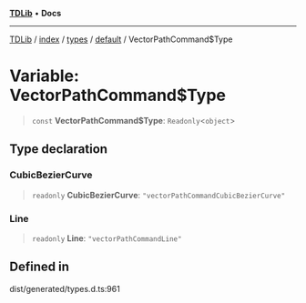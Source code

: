 [**TDLib**](../../../../../../README.md) • **Docs**

***

[TDLib](../../../../../../modules.md) / [index](../../../../../README.md) / [types](../../../README.md) / [default](../README.md) / VectorPathCommand$Type

# Variable: VectorPathCommand$Type

> `const` **VectorPathCommand$Type**: `Readonly`\<`object`\>

## Type declaration

### CubicBezierCurve

> `readonly` **CubicBezierCurve**: `"vectorPathCommandCubicBezierCurve"`

### Line

> `readonly` **Line**: `"vectorPathCommandLine"`

## Defined in

dist/generated/types.d.ts:961
